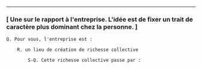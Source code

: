 
--- 

### [ Une sur le rapport à l'entreprise. L'idée est de fixer un trait de caractère plus dominant chez la personne. ] 

	Q. Pour vous, l'entreprise est : 
		
		R. un lieu de création de richesse collective 

			S-Q. Cette richesse collective passe par :
